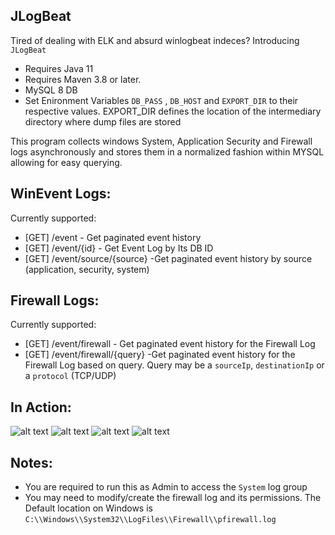 ## JLogBeat

Tired of dealing with ELK and absurd winlogbeat indeces? Introducing `JLogBeat`
* Requires Java 11
* Requires Maven 3.8 or later.
* MySQL 8 DB 
* Set Enironment Variables `DB_PASS` , `DB_HOST` and `EXPORT_DIR` to their respective values. EXPORT_DIR defines the location of the intermediary directory where dump files are stored

This program collects windows System, Application Security and Firewall logs asynchronously and stores them in a normalized fashion within MYSQL allowing for easy querying.

## WinEvent Logs:

Currently supported: 
 * [GET] /event - Get paginated event history
 * [GET] /event/{id} - Get Event Log by Its DB ID
 * [GET] /event/source/{source} -Get paginated event history by source (application, security, system)
 
## Firewall Logs:

Currently supported: 
 * [GET] /event/firewall - Get paginated event history for the Firewall Log
 * [GET] /event/firewall/{query} -Get paginated event history for the Firewall Log based on query. Query may be a `sourceIp`, `destinationIp` or a `protocol` (TCP/UDP)

## In Action:

![alt text](https://i.imgur.com/rqIPEOo.png)
![alt text](https://i.imgur.com/kchnGxx.png)
![alt text](https://i.imgur.com/TBKgAsU.png)
![alt text](https://i.imgur.com/O2dtkbt.png)

## Notes:
* You are required to run this as Admin to access the `System` log group
* You may need to modify/create the firewall log and its permissions. The Default location on Windows is `C:\\Windows\\System32\\LogFiles\\Firewall\\pfirewall.log`
